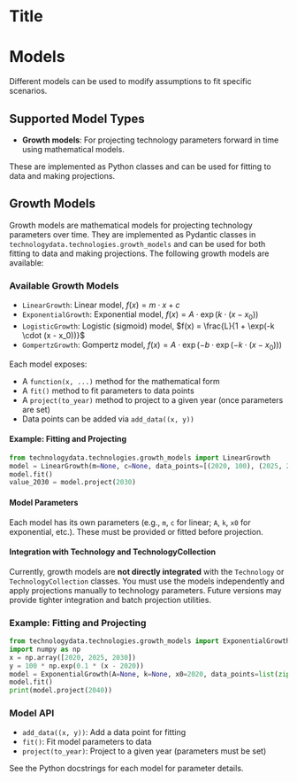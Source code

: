 # Title

<!--
SPDX-FileCopyrightText: 2025 The technology-data authors

SPDX-License-Identifier: MIT

-->

# Models

Different models can be used to modify assumptions to fit specific scenarios.

## Supported Model Types

- **Growth models**: For projecting technology parameters forward in time using mathematical models.

These are implemented as Python classes and can be used for fitting to data and making projections.

## Growth Models

Growth models are mathematical models for projecting technology parameters over time. They are implemented as Pydantic classes in `technologydata.technologies.growth_models` and can be used for both fitting to data and making projections. The following growth models are available:

### Available Growth Models

- `LinearGrowth`: Linear model, $f(x) = m \cdot x + c$
- `ExponentialGrowth`: Exponential model, $f(x) = A \cdot \exp(k \cdot (x - x_0))$
- `LogisticGrowth`: Logistic (sigmoid) model, $f(x) = \frac{L}{1 + \exp(-k \cdot (x - x_0))}$
- `GompertzGrowth`: Gompertz model, $f(x) = A \cdot \exp(-b \cdot \exp(-k \cdot (x - x_0)))$

Each model exposes:

- A `function(x, ...)` method for the mathematical form
- A `fit()` method to fit parameters to data points
- A `project(to_year)` method to project to a given year (once parameters are set)
- Data points can be added via `add_data((x, y))`

#### Example: Fitting and Projecting

```python
from technologydata.technologies.growth_models import LinearGrowth
model = LinearGrowth(m=None, c=None, data_points=[(2020, 100), (2025, 200)])
model.fit()
value_2030 = model.project(2030)
```

#### Model Parameters

Each model has its own parameters (e.g., `m`, `c` for linear; `A`, `k`, `x0` for exponential, etc.). These must be provided or fitted before projection.

#### Integration with Technology and TechnologyCollection

Currently, growth models are **not directly integrated** with the `Technology` or `TechnologyCollection` classes. You must use the models independently and apply projections manually to technology parameters. Future versions may provide tighter integration and batch projection utilities.

### Example: Fitting and Projecting

```python
from technologydata.technologies.growth_models import ExponentialGrowth
import numpy as np
x = np.array([2020, 2025, 2030])
y = 100 * np.exp(0.1 * (x - 2020))
model = ExponentialGrowth(A=None, k=None, x0=2020, data_points=list(zip(x, y)))
model.fit()
print(model.project(2040))
```

### Model API

- `add_data((x, y))`: Add a data point for fitting
- `fit()`: Fit model parameters to data
- `project(to_year)`: Project to a given year (parameters must be set)

See the Python docstrings for each model for parameter details.